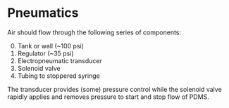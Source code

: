 # Pneumatics

Air should flow through the following series of components:

0. Tank or wall (~100 psi)
1. Regulator (~35 psi)
2. Electropneumatic transducer
3. Solenoid valve
4. Tubing to stoppered syringe

The transducer provides (some) pressure control while the solenoid valve rapidly applies and removes pressure to start and stop flow of PDMS. 


